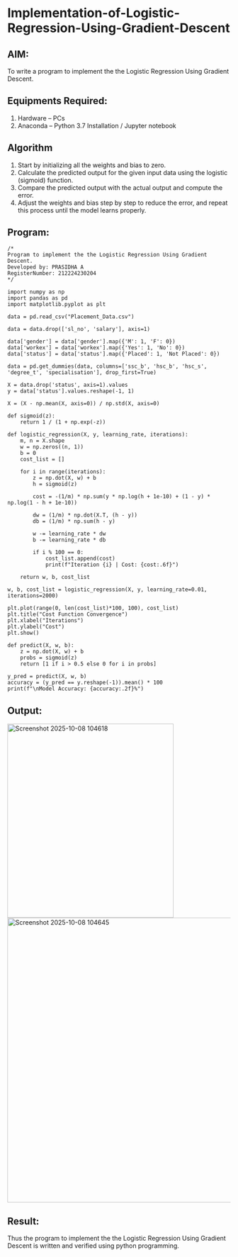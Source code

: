 # Implementation-of-Logistic-Regression-Using-Gradient-Descent

## AIM:
To write a program to implement the the Logistic Regression Using Gradient Descent.

## Equipments Required:
1. Hardware – PCs
2. Anaconda – Python 3.7 Installation / Jupyter notebook

## Algorithm
1. Start by initializing all the weights and bias to zero.
2. Calculate the predicted output for the given input data using the logistic (sigmoid) function.
3. Compare the predicted output with the actual output and compute the error.
4. Adjust the weights and bias step by step to reduce the error, and repeat this process until the model learns properly.

## Program:
```
/*
Program to implement the the Logistic Regression Using Gradient Descent.
Developed by: PRASIDHA A 
RegisterNumber: 212224230204
*/

import numpy as np
import pandas as pd
import matplotlib.pyplot as plt

data = pd.read_csv("Placement_Data.csv")

data = data.drop(['sl_no', 'salary'], axis=1)

data['gender'] = data['gender'].map({'M': 1, 'F': 0})
data['workex'] = data['workex'].map({'Yes': 1, 'No': 0})
data['status'] = data['status'].map({'Placed': 1, 'Not Placed': 0})

data = pd.get_dummies(data, columns=['ssc_b', 'hsc_b', 'hsc_s', 'degree_t', 'specialisation'], drop_first=True)

X = data.drop('status', axis=1).values
y = data['status'].values.reshape(-1, 1)

X = (X - np.mean(X, axis=0)) / np.std(X, axis=0)

def sigmoid(z):
    return 1 / (1 + np.exp(-z))

def logistic_regression(X, y, learning_rate, iterations):
    m, n = X.shape
    w = np.zeros((n, 1))
    b = 0
    cost_list = []

    for i in range(iterations):
        z = np.dot(X, w) + b
        h = sigmoid(z)

        cost = -(1/m) * np.sum(y * np.log(h + 1e-10) + (1 - y) * np.log(1 - h + 1e-10))

        dw = (1/m) * np.dot(X.T, (h - y))
        db = (1/m) * np.sum(h - y)

        w -= learning_rate * dw
        b -= learning_rate * db

        if i % 100 == 0:
            cost_list.append(cost)
            print(f"Iteration {i} | Cost: {cost:.6f}")

    return w, b, cost_list

w, b, cost_list = logistic_regression(X, y, learning_rate=0.01, iterations=2000)

plt.plot(range(0, len(cost_list)*100, 100), cost_list)
plt.title("Cost Function Convergence")
plt.xlabel("Iterations")
plt.ylabel("Cost")
plt.show()

def predict(X, w, b):
    z = np.dot(X, w) + b
    probs = sigmoid(z)
    return [1 if i > 0.5 else 0 for i in probs]

y_pred = predict(X, w, b)
accuracy = (y_pred == y.reshape(-1)).mean() * 100
print(f"\nModel Accuracy: {accuracy:.2f}%")

```

## Output:


<img width="375" height="438" alt="Screenshot 2025-10-08 104618" src="https://github.com/user-attachments/assets/0e0b51c6-247c-4e0f-9153-a8391b86718b" />


<img width="791" height="643" alt="Screenshot 2025-10-08 104645" src="https://github.com/user-attachments/assets/aa5ee025-0302-4617-b0d0-9b44f9d932f0" />


## Result:
Thus the program to implement the the Logistic Regression Using Gradient Descent is written and verified using python programming.

